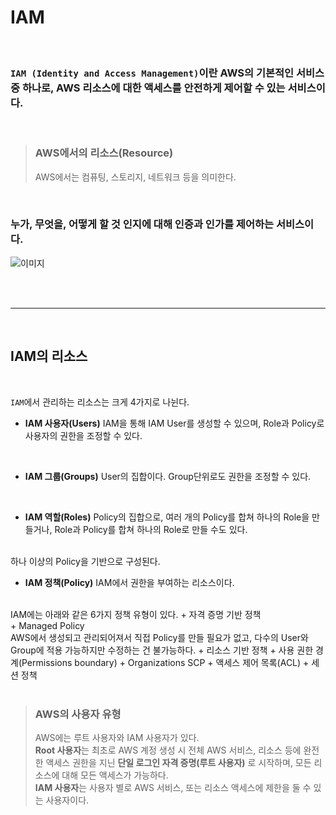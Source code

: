 # **IAM**

<br>

### `IAM (Identity and Access Management)`이란 AWS의 기본적인 서비스 중 하나로, AWS 리소스에 대한 액세스를 안전하게 제어할 수 있는 서비스이다.

<br>

> ### **AWS에서의 리소스(Resource)**
> AWS에서는 컴퓨팅, 스토리지, 네트워크 등을 의미한다.

<br>

### **누가, 무엇을, 어떻게 할 것 인지**에 대해 인증과 인가를 제어하는 서비스이다.

![이미지](https://d1tlzifd8jdoy4.cloudfront.net/wp-content/uploads/2022/04/11-640x278.jpg)

<br><br>

---

<br>

## **IAM의 리소스**

<br>

`IAM`에서 관리하는 리소스는 크게 4가지로 나뉜다.
+ **IAM 사용자(Users)**
IAM을 통해 IAM User를 생성할 수 있으며, Role과 Policy로 사용자의 권한을 조정할 수 있다.

<br>

+ **IAM 그룹(Groups)**
User의 집합이다. Group단위로도 권한을 조정할 수 있다.
<br>

+ **IAM 역할(Roles)**
Policy의 집합으로, 여러 개의 Policy를 합쳐 하나의 Role을 만들거나, Role과 Policy를 합쳐 하나의 Role로 만들 수도 있다.
<br>
하나 이상의 Policy을 기반으로 구성된다.

+ **IAM 정책(Policy)**
IAM에서 권한을 부여하는 리소스이다.
<br>
IAM에는 아래와 같은 6가지 정책 유형이 있다.
    + 자격 증명 기반 정책
        <br>
        + Managed Policy
        <br>
        AWS에서 생성되고 관리되어져서 직접 Policy를 만들 필요가 없고, 다수의 User와 Group에 적용 가능하지만 수정하는 건 불가능하다.
    + 리소스 기반 정책
    + 사용 권한 경계(Permissions boundary)
    + Organizations SCP
    + 액세스 제어 목록(ACL)
    + 세션 정책


<br>

<br>

> ### **AWS의 사용자 유형**
> AWS에는 루트 사용자와 IAM 사용자가 있다.
> <br> **Root 사용자**는 최초로 AWS 계정 생성 시 전체 AWS 서비스, 리소스 등에 완전한 액세스 권한을 지닌 **단일 로그인 자격 증명(루트 사용자)** 로 시작하며, 모든 리소스에 대해 모든 액세스가 가능하다.
> <br> **IAM 사용자**는 사용자 별로 AWS 서비스, 또는 리소스 액세스에 제한을 둘 수 있는 사용자이다.

<br>
